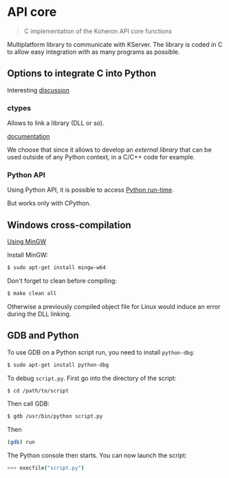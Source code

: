 # API core

> C implementation of the Koheron API core functions

Multiplatform library to communicate with KServer. The library is coded in C to allow easy integration with as many programs as possible.

## Options to integrate C into Python

Interesting [discussion](http://stackoverflow.com/questions/1942298/wrapping-a-c-library-in-python-c-cython-or-ctypes)

### ctypes

Allows to link a library (DLL or so).

[documentation](https://docs.python.org/2/library/ctypes.html#module-ctypes)

We choose that since it allows to develop an *external library* that can be used outside of any Python context, in a C/C++ code for example.

### Python API

Using Python API, it is possible to access [Python run-time](https://docs.python.org/2/extending/extending.html).

But works only with CPython.

## Windows cross-compilation

[Using MinGW](http://arrayfire.com/cross-compile-to-windows-from-linux/)

Install MinGW:
```sh
$ sudo apt-get install mingw-w64
```

Don't forget to clean before compiling:
```sh
$ make clean all
```
Otherwise a previously compiled object file for Linux would induce an error during the DLL linking.

## GDB and Python

To use GDB on a Python script run, you need to install ```python-dbg```:
```sh
$ sudo apt-get install python-dbg
```

To debug ```script.py```. First go into the directory of the script:
```sh
$ cd /path/to/script
```

Then call GDB:
```sh
$ gdb /usr/bin/python script.py
```

Then
```sh
(gdb) run
```

The Python console then starts. You can now launch the script:
```sh
>>> execfile("script.py")
```
